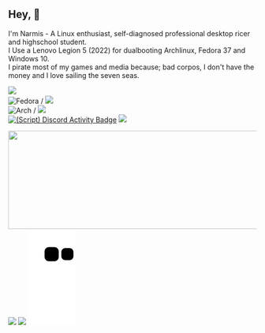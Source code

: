 ## Hey, 👋

I'm Narmis - A Linux enthusiast, self-diagnosed professional desktop ricer and highschool student.\
I Use a Lenovo Legion 5 (2022) for dualbooting Archlinux, Fedora 37 and Windows 10.\
I pirate most of my games and media because; bad corpos, I don't have the money and I love sailing the seven seas.

[![](https://skillicons.dev/icons?i=python,cpp,bash,html,css,linux,neovim)](https://skillicons.dev)\
![Fedora](https://img.shields.io/badge/-Fedora-%2351A2DA?logo=fedora&logoColor=white&style=flat) /
![](https://custom-icon-badges.demolab.com/badge/Hyprland-wm-blue.svg?logo=hyprland)\
![Arch](https://img.shields.io/badge/Arch%20Linux-168ECA?logo=arch-linux&logoColor=fff&style=flat) /
![](https://custom-icon-badges.demolab.com/badge/Sway-wm-red.svg?logo=sway)\
[![(Script) Discord Activity Badge](https://badgen.net/badge/Discord%20User/Offline?color=545454&labelColor=434343&icon=discord)](https://github.com/Narmis-E/narmis-e)
![](https://komarev.com/ghpvc/?username=Narmis-E)
<p float="left">
  <img src="http://github-profile-summary-cards.vercel.app/api/cards/profile-details?username=Narmis-E&theme=onedark" width="600" height="200"  />
  <img src="http://github-profile-summary-cards.vercel.app/api/cards/stats?username=Narmis-E&theme=onedark" height="190" />
  <img src="http://github-profile-summary-cards.vercel.app/api/cards/repos-per-language?username=Narmis-E&theme=onedark" height="190" />
  <img src="https://github.com/Narmis-E/narmis-e/blob/output/github-contribution-grid-snake-dark.svg"/>
</p>
